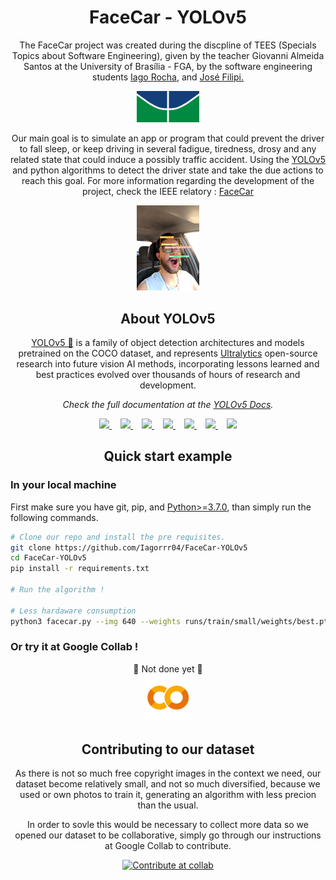 <h1 align="center"> FaceCar - YOLOv5</h1>

<p align="center">    The FaceCar project was created during the discpline of TEES (Specials Topics about Software Engineering), given by the teacher Giovanni Almeida Santos at the University of Brasília - FGA, by the software engineering students <a href="https://github.com/Iagorrr04">Iago Rocha</a>, and <a href="https://github.com/JoseFilipi">José Filipi.</a></p>

<div align="center">
<img src="https://github.com/Iagorrr04/FaceCar-YOLOv5/blob/master/images/unb_logo.png"  width="20%">
</div>

<p align="center">    Our main goal is to simulate an app or program that could prevent the driver to fall sleep, or keep driving in several fadigue, tiredness, drosy and any related state that could induce a possibly traffic accident. Using the <a href="https://github.com/ultralytics/yolov5">YOLOv5</a> and python algorithms to detect the driver state and take the due actions to reach this goal. For more information regarding the development of the project, check the IEEE relatory : <a href="https://www.overleaf.com/read/npdvvfcgrrdx">FaceCar</a></p>

<div align="center">
    <img src="https://github.com/Iagorrr04/FaceCar-YOLOv5/blob/master/images/example.jpeg" height="5%" width="20%">
</div>

<h2 align="center">About YOLOv5</h2>
<p align="center"> <a href="https://github.com/ultralytics/yolov5">YOLOv5 🚀</a> is a family of object detection architectures and models pretrained on the COCO dataset, and represents <a href="https://ultralytics.com">Ultralytics</a>
 open-source research into future vision AI methods, incorporating lessons learned and best practices evolved over thousands of hours of research and development.</p>
<p align="center"> <i>Check the full documentation at the <a href="https://docs.ultralytics.com">YOLOv5 Docs</a>.</i></p>

 <div align="center">
   <a href="https://github.com/ultralytics">
   <img src="https://github.com/ultralytics/yolov5/releases/download/v1.0/logo-social-github.png" width="2%"/>
   </a>
   <img width="2%" />
   <a href="https://www.linkedin.com/company/ultralytics">
   <img src="https://github.com/ultralytics/yolov5/releases/download/v1.0/logo-social-linkedin.png" width="2%"/>
   </a>
   <img width="2%" />
   <a href="https://twitter.com/ultralytics">
   <img src="https://github.com/ultralytics/yolov5/releases/download/v1.0/logo-social-twitter.png" width="2%"/>
   </a>
   <img width="2%" />
   <a href="https://www.producthunt.com/@glenn_jocher">
   <img src="https://github.com/ultralytics/yolov5/releases/download/v1.0/logo-social-producthunt.png" width="2%"/>
   </a>
   <img width="2%" />
   <a href="https://youtube.com/ultralytics">
   <img src="https://github.com/ultralytics/yolov5/releases/download/v1.0/logo-social-youtube.png" width="2%"/>
   </a>
   <img width="2%" />
   <a href="https://www.facebook.com/ultralytics">
   <img src="https://github.com/ultralytics/yolov5/releases/download/v1.0/logo-social-facebook.png" width="2%"/>
   </a>
   <img width="2%" />
   <a href="https://www.instagram.com/ultralytics/">
   <img src="https://github.com/ultralytics/yolov5/releases/download/v1.0/logo-social-instagram.png" width="2%"/>
   </a>
</div>

<h2 align="center">Quick start example</h2>

<h3>In your local machine</h3>
First make sure you have git, pip, and <a href="https://www.python.org/">Python>=3.7.0</a>, than simply run the following commands.

```bash
# Clone our repo and install the pre requisites.
git clone https://github.com/Iagorrr04/FaceCar-YOLOv5
cd FaceCar-YOLOv5
pip install -r requirements.txt

# Run the algorithm !

# Less hardaware consumption
python3 facecar.py --img 640 --weights runs/train/small/weights/best.pt --source 0 --conf 0.821 --hide-conf --line-thickness 1 --max-det 6 --facecar

```

<h3>Or try it at Google Collab ! <img></img></h3>
<div align="center"><span>🚧 Not done yet 🚧</span></div>
<div align="center">
    <a href="https://colab.research.google.com/github/Iagorrr04/FaceCar-YOLOv5/blob/master/FaceCar_Quick_Start.ipynb">
        <img src="https://github.com/Iagorrr04/FaceCar-YOLOv5/blob/master/images/logo-colab-small.png" width="15%"/>
    </a>

</div>

<h2 align="center">Contributing to our dataset</h2>
<p align="center">As there is not so much free copyright images in the context we need, our dataset become relatively small, and not so much diversified, because we used or own photos to train it, generating an algorithm with less precion than the usual.</p>

<p align="center">In order to sovle this would be necessary to collect more data so we opened our dataset to be collaborative, simply go through our instructions at Google Collab to contribute.</p>
<div align="center">
    <a href="https://colab.research.google.com/github/Iagorrr04/FaceCar-YOLOv5/blob/master/datasetContribution.ipynb" >
        <img src="https://colab.research.google.com/assets/colab-badge.svg" alt="Contribute at collab"/>
    </a>
</div>

